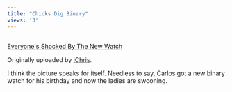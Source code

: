 ```yaml
---
title: "Chicks Dig Binary"
views: '3'
---
```

<p><a href="http://www.flickr.com/photos/lemon/552100/" title="photo sharing"><img src="http://www.flickr.com/photos/552100_4737efe607_m.jpg" alt="" /></a></p>
<p><a href="http://www.flickr.com/photos/lemon/552100/">Everyone's Shocked By The New Watch</a></p>
<p>Originally uploaded by <a href="http://www.flickr.com/people/lemon/">iChris</a>.</p>
<p>I think the picture speaks for itself.  Needless to say, Carlos got a new binary watch for his birthday and now the ladies are swooning.</p>
